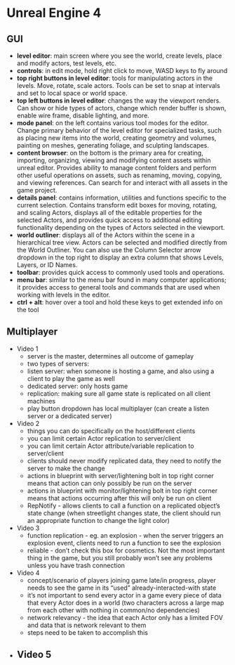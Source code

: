 # Unreal Engine 4

## GUI
- **level editor**: main screen where you see the world, create levels, place and modify actors, test levels, etc.
- **controls**: in edit mode, hold right click to move, WASD keys to fly around
- **top right buttons in level editor**: tools for manipulating actors in the levels. Move, rotate, scale actors. Tools can be set to snap at intervals and set to local space or world space.
- **top left buttons in level editor**: changes the way the viewport renders. Can show or hide types of actors, change which render buffer is shown, enable wire frame, disable lighting, and more.
- **mode panel**: on the left contains various tool modes for the editor. Change primary behavior of the level editor for specialized tasks, such as placing new items into the world, creating geometry and volumes, painting on meshes, generating foliage, and sculpting landscapes.
- **content browser**: on the bottom is the primary area for creating, importing, organizing, viewing and modifying content assets within unreal editor. Provides ability to manage content folders and perform other useful operations on assets, such as renaming, moving, copying, and viewing references. Can search for and interact with all assets in the game project.
- **details panel**: contains information, utilities and functions specific to the current selection. Contains transform edit boxes for moving, rotating, and scaling Actors, displays all of the editable properties for the selected Actors, and provides quick access to additional editing functionality depending on the types of Actors selected in the viewport.
- **world outliner**: displays all of the Actors within the scene in a hierarchical tree view. Actors can be selected and modified directly from the World Outliner. You can also use the Column Selector arrow dropdown in the top right to display an extra column that shows Levels, Layers, or ID Names.
- **toolbar**: provides quick access to commonly used tools and operations.
- **menu bar**: similar to the menu bar found in many computer applications; it provides access to general tools and commands that are used when working with levels in the editor.
- **ctrl + alt**: hover over a tool and hold these keys to get extended info on the tool

## Multiplayer
- Video 1
  - server is the master, determines all outcome of gameplay
  - two types of servers:
  - listen server: when someone is hosting a game, and also using a client to play the game as well
  - dedicated server: only hosts game
  - replication: making sure all game state is replicated on all client machines
  - play button dropdown has local multiplayer (can create a listen server or a dedicated server)
- Video 2
  - things you can do specifically on the host/different clients
  - you can limit certain Actor replication to server/client
  - you can limit certain Actor attribute/variable replication to server/client
  - clients should never modify replicated data, they need to notify the server to make the change
  - actions in blueprint with server/lightening bolt in top right corner means that action can only possibly be run on the server
  - actions in blueprint with monitor/lightening bolt in top right corner means that actions occurring after this will only be run on client
  - RepNotify -  allows clients to call a function on a replicated object’s state change (when streetlight changes state, the client should run an appropriate function to change the light color)
- Video 3
  - function replication - eg. an explosion - when the server triggers an explosion event, clients need to run a function to see the explosion
  - reliable - don’t check this box for cosmetics. Not the most important thing in the game, but you still probably won’t see any problems unless you have trash connection
- Video 4
  - concept/scenario of players joining game late/in progress, player needs to see the game in its “used” already-interacted-with state
  - it’s not important to send every actor in a game every piece of data that every Actor does in a world (two characters across a large map from each other with nothing in common/no dependencies)
  - network relevancy - the idea that each Actor only has a limited FOV and data that is network relevant to them
  - steps need to be taken to accomplish this
- Video 5
  -
